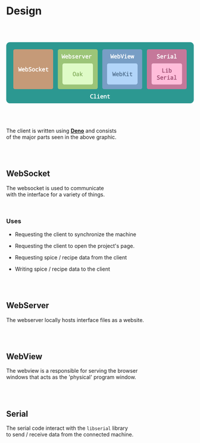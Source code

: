
# Design

<br>
<br>

<div align = center>

[![Design]](#)

</div>

<br>
<br>

The client is written using **[Deno]** and consists <br>
of the major parts seen in the above graphic.

<br>
<br>

## WebSocket

The websocket is used to communicate <br>
with the interface for a variety of things.

<br>

### Uses

- Requesting the client to synchronize the machine

- Requesting the client to open the project's page.

- Requesting spice / recipe data from the client

- Writing spice / recipe data to the client

<br>
<br>

## WebServer

The webserver locally hosts interface files as a website.

<br>
<br>

## WebView

The webview is a responsible for serving the browser <br>
windows that acts as the 'physical' program window.

<br>
<br>

## Serial

The serial code interact with the `libserial` library <br>
to send / receive data from the connected machine.

<br>


<!----------------------------------------------------------------------------->

[Design]: ../../Resources/Client/Design.png
[Deno]: https://deno.land/
